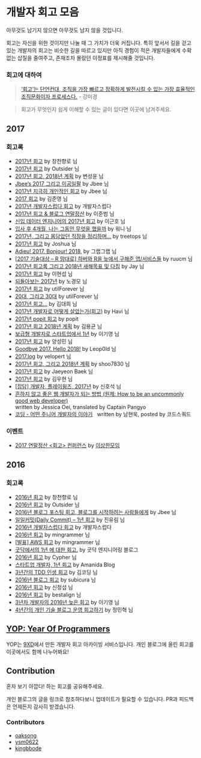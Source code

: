 # 개발자 회고 모음

아무것도 남기지 않으면 아무것도 남지 않을 것입니다.

회고는 자신을 위한 것이지만 나눌 때 그 가치가 더욱 커집니다. 특히 앞서서 길을 걷고 있는 개발자의 회고는 비슷한 길을 따르고 있지만 아직 경험이 적은 개발자들에게 수확 없는 삽질을 줄여주고, 존재조차 몰랐던 이정표를 제시해줄 것입니다.

### 회고에 대하여

> [‘회고’는 단언컨대, 조직을 가장 빠르고 정확하게 발전시킬 수 있는 가장 효율적인 조직문화이자 프로세스다.](https://www.facebook.com/minieetea/posts/746202072237293) - 강미경

> 회고가 무엇인지 쉽게 이해할 수 있는 글이 있다면 이곳에 남겨주세요.

## 2017

### 회고록

* [2017년 회고](https://brunch.co.kr/@jojoldu/19) by 창천향로 님
* [2017년 회고](https://blog.outsider.ne.kr/1339) by Outsider 님
* [2017년 회고, 2018년 계획](https://zzsza.github.io/diary/2017/12/30/2017-retrospect/) by 변성윤 님
* [Jbee’s 2017 그리고 이공일팔](https://medium.com/@Jbee_/%EA%B0%9C%EB%B0%9C%EC%9E%90%EB%A1%9C%EC%84%9C-2017%EB%85%84-%EB%8F%8C%EC%95%84%EB%B3%B4%EA%B8%B0-4bf12983f408) by Jbee 님
* [2017년 지극히 개인적인 회고](http://asfirstalways.tistory.com/374) by Jbee 님
* [2017 회고](https://junebuug.github.io/2017_postmortem/) by 김준영 님
* [2017년 개발자스럽다 회고](http://blog.gaerae.com/2017/12/gaeraecom-2017.html) by 개발자스럽다
* [2017년 회고 & 블로그 연말정산](https://beomi.github.io/2017/12/30/Blog-1Year-2017/) by 이준범 님
* [신입 데이터 엔지니어의 2017년 회고](http://iostream.tistory.com/132) by 이근호 님
* [입사 후 4개월, 나는 그동안 무엇을 했을까](https://brunch.co.kr/@hee072794/71) by 워니 님
* [2017년, 그리고 몸담았던 직장을 정리하며...](https://okky.kr/article/433090) by treetops 님
* [2017년 회고](http://blog.devjoshua.me/2017/12/28/171228-2017%EB%85%84%ED%9A%8C%EA%B3%A0/) by Joshua 님
* [Adieu! 2017. Bonjour! 2018,](http://grapgrap.tistory.com/29) by 그랩그랩 님
* [[2017 기술대상 – R 맘대로] 하버와 R을 늪에서 구해준 앱/서비스들](http://harbor.cz/projects/nice/) by ruucm 님
* [2017년 회고록 그리고 2018년 새해목표 및 다짐](http://jay-ji.tistory.com/22) by Jay 님
* [2017년 회고](https://hyunseob.github.io/2017/12/30/2017-year-in-review/) by 이현섭 님
* [되돌아보는 2017년](https://brightparagon.wordpress.com/2017/12/31/retrospective/) by 노경모 님
* [2017년 회고](http://utilforever.github.io/2017/12/30/2017-retrospect/) by utilForever 님
* [20대, 그리고 30대](http://utilforever.github.io/2017/12/31/twenty-and-thirty/) by utilForever 님
* [2017년 회고...](https://www.facebook.com/groups/9xdevelopers/permalink/2006927626231095/) by 김대희 님
* [2017년 개발자로 어떻게 살았는가(회고)](http://haviyj.tistory.com/41) by Havi 님
* [2017년 popit 회고](http://www.popit.kr/2017%EB%85%84-popit-%ED%9A%8C%EA%B3%A0/) by popit
* [2017년 회고 2018년 계획](http://www.haruair.com/blog/4087) by 김용균 님
* [보급형 개발자로 스타트업에서 1년](https://brunch.co.kr/@kiyoungleefige/5) by 이기영 님
* [2017년 회고](http://chrisy.tistory.com/1) by 양성민 님
* [Goodbye 2017. Hello 2018!](http://blog.leop0ld.org/posts/goodbye-2017-hello-2018/) by Leop0ld 님
* [2017.log](https://velopert.com/3489) by velopert 님
* [2017년 회고, 그리고 2018년 계획](http://webholic.net/2017년-회고-그리고-2018년-계획/) by shoo7830 님
* [2017년 회고](http://jybaek.tistory.com/692) by Jaeyeon Baek 님
* [2017년 회고](https://yopyop-5e569.firebaseapp.com/posts/-L1fwhVQ05QTs-THFOw_) by 김우현 님
* [[잡담] 개발자, 플레이윙즈, 2017년](https://medium.com/@erish/%EC%9E%A1%EB%8B%B4-%EA%B0%9C%EB%B0%9C%EC%9E%90-%ED%94%8C%EB%A0%88%EC%9D%B4%EC%9C%99%EC%A6%88-2017%EB%85%84-ad7309793c96) by 신호석 님
* [흔하지 않고 좋은 웹 개발자가 되는 방법 (원제: How to be an uncommonly good web developer)](https://joshua1988.github.io/web-development/translation/how-to-become-uncommonly-web-dev/)  
written by Jessica Oei, translated by Captain Pangyo
* [코딩 - 어떤 주니어 개발자의 이야기](https://medium.com/@codesquad_yoda/%EC%BD%94%EB%94%A9-%EC%96%B4%EB%96%A4-%EC%A3%BC%EB%8B%88%EC%96%B4-%EA%B0%9C%EB%B0%9C%EC%9E%90%EC%9D%98-%EC%9D%B4%EC%95%BC%EA%B8%B0-1d210f2f4dae)  
written by 남현욱, posted by 코드스쿼드

### 이벤트

* [2017 연말정산 <회고> 컨퍼런스](https://weird-retrospective.splashthat.com/) by [이상한모임](https://www.facebook.com/WEIRDxMEETUP/)

## 2016

### 회고록

* [2016년 회고](https://brunch.co.kr/@jojoldu/2) by 창천향로 님
* [2016년 회고](https://blog.outsider.ne.kr/1262) by Outsider 님
* [2016년 블로그 포스팅 회고, 블로그를 시작하려는 사람들에게](http://asfirstalways.tistory.com/344?category=667457) by Jbee 님
* [일일커밋(Daily Commit) – 1년 회고](https://milooy.wordpress.com/2016/07/02/daily-commit-1-year/) by 진유림 님
* [2016년 개발자스럽다 회고](http://blog.gaerae.com/2016/12/gaeraecom-2016.html) by 개발자스럽다
* [2016년 회고](https://mingrammer.com/review-2016) by mingrammer 님
* [[발표] AWS 회고](https://mingrammer.com/presentation-awskrug-review-first-aws-experience) by mingrammer 님
* [굿닥에서의 1년 에 대한 회고.](http://dev.goodoc.co.kr/?p=239) by 굿닥 엔지니어링 블로그
* [2016년 회고](https://encyphered.github.io/blog/note/2017/01/26/retrospection-2016.html) by Cypher 님
* [스타트업 개발자, 1년 회고](http://amanida.kr/%EC%8A%A4%ED%83%80%ED%8A%B8%EC%97%85-%EA%B0%9C%EB%B0%9C%EC%9E%90-1%EB%85%84-%ED%9A%8C%EA%B3%A0/) by Amanida Blog
* [3년간의 TDD 인생 회고](http://huns.me/development/2206) by 김코딩 님
* [2016년 블로그 회고](https://subicura.com/2016/12/31/remember-2016.html) by subicura 님
* [2016년 회고](https://medium.com/@jungseobshin/2016%EB%85%84-%ED%9A%8C%EA%B3%A0-f5eea1b26c6d) by 신정섭 님
* [2016년 회고](https://bestalign.github.io/2017/02/07/2016-summary/) by bestalign 님
* [3년차 개발자의 2016년 늦은 회고](https://brunch.co.kr/@kiyoungleefige/1) by 이기영 님
* [4년간의 개인 기술 블로그 운영 회고하기](https://www.holaxprogramming.com/2016/11/17/blahblah-writing-as-programmer/) by 정민혁 님

## [YOP: Year Of Programmers](https://yopyop-5e569.firebaseapp.com/)

YOP는 [9XD](https://www.facebook.com/groups/9xdevelopers/)에서 만든 개발자 회고 아카이빙 서비스입니다. 개인 블로그에 올린 회고를 이곳에서도 함께 나누어봐요!

## Contribution

혼자 보기 아깝다! 하는 회고를 공유해주세요.

개인 블로그의 글을 링크로 참조하다보니 업데이트가 필요할 수 있습니다. PR과 피드백은 언제든지 감사히 받겠습니다.

### Contributors

* [oaksong](https://github.com/oaksong)
* [ysm0622](https://github.com/ysm0622)
* [kingbbode](https://github.com/kingbbode)
